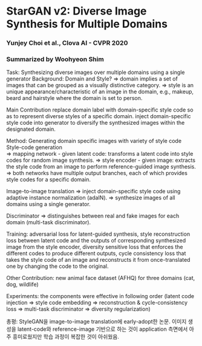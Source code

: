 # StarGAN v2: Diverse Image Synthesis for Multiple Domains 
### Yunjey Choi et al., Clova AI - CVPR 2020
### Summarized by Woohyeon Shim
	
Task: Synthesizing diverse images over multiple domains using a single generator
Background: Domain and Style?
⇒ domain implies a set of images that can be grouped as a visually distinctive category.
⇒ style is an unique appearance/characteristic of an image in the domain, e.g., makeup, beard and hairstyle where the domain is set to person.
	
Main Contribution
replace domain label with domain-specific style code so as to represent diverse styles of a specific domain.
inject domain-specific style code into generator to diversify the synthesized images within the designated domain.
	
Method: Generating domain specific images with variety of style code
	Style-code generation	
⇒ mapping network - given latent code: transforms a latent code into style codes for random image synthesis.
⇒ style encoder - given image: extracts the style code from an image to perform reference-guided image synthesis.
⇒ both networks have multiple output branches, each of which provides style codes for a specific domain.

  Image-to-image translation
⇒ inject domain-specific style code using adaptive instance normalization (adaIN).
⇒ synthesize images of all domains using a single generator.
		
  Discriminator	
⇒ distinguishes between real and fake images for each domain (multi-task discriminator).
				
  Training: adversarial loss for latent-guided synthesis, style reconstruction loss between latent code and the outputs of corresponding synthesized image from the style encoder, diversity sensitive loss that enforces the different codes to produce different outputs, cycle consistency loss that takes the style code of an image and reconstructs it from once-translated one by changing the code to the original.
		
Other Contribution: new animal face dataset (AFHQ) for three domains (cat, dog, wildlife)

Experiments: the components were effective in following order (latent code injection ⇒ style code embedding ⇒ reconstruction & cycle-consistency loss ⇒ multi-task discriminator ⇒ diversity regularization)
	
총평: StyleGAN을 image-to-image translation에 early-adopt한 논문. 이미지 생성을 latent-code와 reference-image 기반으로 하는 것이 application 측면에서 아주 흥미로웠지만 학습 과정이 복잡한 것이 아쉬웠음.
